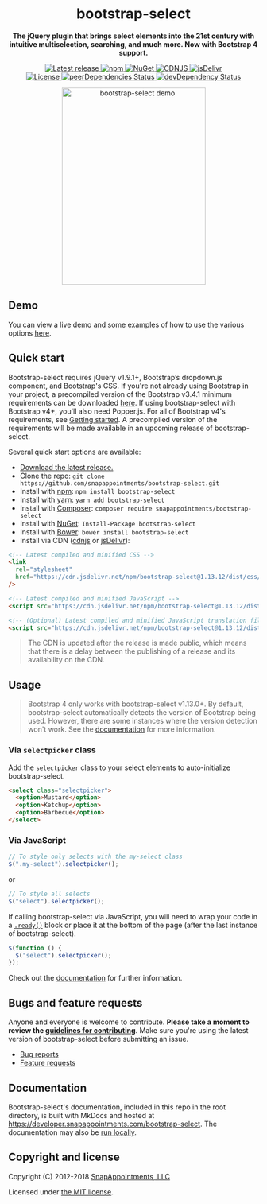 <h1 align="center">bootstrap-select</h1>

<p align="center">
	<strong>The jQuery plugin that brings select elements into the 21st century with intuitive multiselection, searching, and much more. Now with Bootstrap 4 support.</strong>
</p>

<p align="center">
	<a href="https://github.com/snapappointments/bootstrap-select/releases/latest" target="_blank">
		<img src="https://img.shields.io/github/release/snapappointments/bootstrap-select.svg" alt="Latest release">
	</a>
	<a href="https://www.npmjs.com/package/bootstrap-select" target="_blank">
		<img src="https://img.shields.io/npm/v/bootstrap-select.svg" alt="npm">
	</a>
	<a href="https://www.nuget.org/packages/bootstrap-select" target="_blank">
		<img src="https://img.shields.io/nuget/v/bootstrap-select.svg" alt="NuGet">
	</a>
	<a href="https://cdnjs.com/libraries/bootstrap-select" target="_blank">
		<img src="https://img.shields.io/cdnjs/v/bootstrap-select.svg" alt="CDNJS">
	</a>
	<a href="https://www.jsdelivr.com/package/npm/bootstrap-select" target="_blank">
		<img src="https://data.jsdelivr.com/v1/package/npm/bootstrap-select/badge?style=rounded" alt="jsDelivr">
	</a>
	<br>
	<a href="https://github.com/snapappointments/bootstrap-select/blob/master/LICENSE" target="_blank">
		<img src="https://img.shields.io/badge/license-MIT-brightgreen.svg" alt="License">
	</a>
	<a href="https://david-dm.org/snapappointments/bootstrap-select?type=peer" target="_blank">
		<img src="https://img.shields.io/david/peer/snapappointments/bootstrap-select.svg" alt="peerDependencies Status">
	</a>
	<a href="https://david-dm.org/snapappointments/bootstrap-select#info=devDependencies" target="_blank">
		<img src="https://david-dm.org/snapappointments/bootstrap-select/dev-status.svg" alt="devDependency Status">
	</a>
</p>

<p align="center">
	<a href="https://developer.snapappointments.com/bootstrap-select"><img src="https://user-images.githubusercontent.com/2874325/38997831-97e12bbe-43ab-11e8-85f5-b8c05d91c7b1.gif" width="289" height="396" alt="bootstrap-select demo"></a>
</p>

## Demo

You can view a live demo and some examples of how to use the various options
[here](https://developer.snapappointments.com/bootstrap-select/examples/).

## Quick start

Bootstrap-select requires jQuery v1.9.1+, Bootstrap’s dropdown.js component, and
Bootstrap's CSS. If you're not already using Bootstrap in your project, a precompiled
version of the Bootstrap v3.4.1 minimum requirements can be downloaded
[here](https://getbootstrap.com/docs/3.4/customize/?id=7830063837006f6fc84f). If using
bootstrap-select with Bootstrap v4+, you'll also need Popper.js. For all of Bootstrap
v4's requirements, see
[Getting started](https://getbootstrap.com/docs/4.1/getting-started/introduction/). A
precompiled version of the requirements will be made available in an upcoming release of
bootstrap-select.

Several quick start options are available:

- [Download the latest release.](https://github.com/snapappointments/bootstrap-select/archive/v1.13.12.zip)
- Clone the repo: `git clone https://github.com/snapappointments/bootstrap-select.git`
- Install with [npm](https://www.npmjs.com/package/bootstrap-select):
  `npm install bootstrap-select`
- Install with [yarn](https://yarn.pm/bootstrap-select): `yarn add bootstrap-select`
- Install with [Composer](https://getcomposer.org):
  `composer require snapappointments/bootstrap-select`
- Install with [NuGet](https://www.nuget.org/packages/bootstrap-select):
  `Install-Package bootstrap-select`
- Install with [Bower](https://bower.io): `bower install bootstrap-select`
- Install via CDN ([cdnjs](https://cdnjs.com/libraries/bootstrap-select) or
  [jsDelivr](https://www.jsdelivr.com/package/npm/bootstrap-select)):

```html
<!-- Latest compiled and minified CSS -->
<link
  rel="stylesheet"
  href="https://cdn.jsdelivr.net/npm/bootstrap-select@1.13.12/dist/css/bootstrap-select.min.css"
/>

<!-- Latest compiled and minified JavaScript -->
<script src="https://cdn.jsdelivr.net/npm/bootstrap-select@1.13.12/dist/js/bootstrap-select.min.js"></script>

<!-- (Optional) Latest compiled and minified JavaScript translation files -->
<script src="https://cdn.jsdelivr.net/npm/bootstrap-select@1.13.12/dist/js/i18n/defaults-*.min.js"></script>
```

> The CDN is updated after the release is made public, which means that there is a delay
> between the publishing of a release and its availability on the CDN.

## Usage

> Bootstrap 4 only works with bootstrap-select v1.13.0+. By default, bootstrap-select
> automatically detects the version of Bootstrap being used. However, there are some
> instances where the version detection won't work. See the
> [documentation](https://developer.snapappointments.com/bootstrap-select/options/#bootstrap-version)
> for more information.

### Via `selectpicker` class

Add the `selectpicker` class to your select elements to auto-initialize
bootstrap-select.

```html
<select class="selectpicker">
  <option>Mustard</option>
  <option>Ketchup</option>
  <option>Barbecue</option>
</select>
```

### Via JavaScript

```js
// To style only selects with the my-select class
$(".my-select").selectpicker();
```

or

```js
// To style all selects
$("select").selectpicker();
```

If calling bootstrap-select via JavaScript, you will need to wrap your code in a
[`.ready()`](https://api.jquery.com/ready/) block or place it at the bottom of the page
(after the last instance of bootstrap-select).

```js
$(function () {
  $("select").selectpicker();
});
```

Check out the [documentation](https://developer.snapappointments.com/bootstrap-select)
for further information.

## Bugs and feature requests

Anyone and everyone is welcome to contribute. **Please take a moment to review the
[guidelines for contributing](CONTRIBUTING.md)**. Make sure you're using the latest
version of bootstrap-select before submitting an issue.

- [Bug reports](CONTRIBUTING.md#bug-reports)
- [Feature requests](CONTRIBUTING.md#feature-requests)

## Documentation

Bootstrap-select's documentation, included in this repo in the root directory, is built
with MkDocs and hosted at https://developer.snapappointments.com/bootstrap-select. The
documentation may also be [run locally](CONTRIBUTING.md#running-documentation-locally).

## Copyright and license

Copyright (C) 2012-2018 [SnapAppointments, LLC](https://snapappointments.com)

Licensed under [the MIT license](LICENSE).
